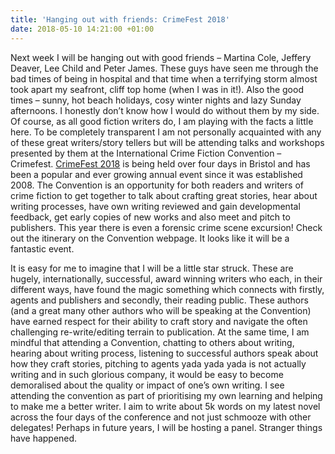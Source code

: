 ```yaml
---
title: 'Hanging out with friends: CrimeFest 2018'
date: 2018-05-10 14:21:00 +01:00
---
```


Next week I will be hanging out with good friends – Martina Cole, Jeffery Deaver, Lee Child and Peter James. These guys have seen me through the bad times of being in hospital and that time when a terrifying storm almost took apart my seafront, cliff top home (when I was in it!). Also the good times – sunny, hot beach holidays, cosy winter nights and lazy Sunday afternoons. I honestly don’t know how I would do without them by my side. Of course, as all good fiction writers do, I am playing with the facts a little here. To be completely transparent I am not personally acquainted with any of these great writers/story tellers but will be attending talks and workshops presented by them at the International Crime Fiction Convention – Crimefest. [CrimeFest 2018](http://www.crimefest.com/) is being held over four days in Bristol and has been a popular and ever growing annual event since it was established 2008. The Convention is an opportunity for both readers and writers of crime fiction to get together to talk about crafting great stories, hear about writing processes, have own writing reviewed and gain developmental feedback, get early copies of new works and also meet and pitch to publishers. This year there is even a forensic crime scene excursion! Check out the itinerary on the Convention webpage. It looks like it will be a fantastic event.

It is easy for me to imagine that I will be a little star struck. These are hugely, internationally, successful, award winning writers who each, in their different ways, have found the magic something which connects with firstly, agents and publishers and secondly, their reading public. These authors (and a great many other authors who will be speaking at the Convention) have earned respect for their ability to craft story and navigate the often challenging re-write/editing terrain to publication. At the same time, I am mindful that attending a Convention, chatting to others about writing, hearing about writing process, listening to successful authors speak about how they craft stories, pitching to agents yada yada yada is not actually writing and in such glorious company, it would be easy to become demoralised about the quality or impact of one’s own writing. I see attending the convention as part of prioritising my own learning and helping to make me a better writer. I aim to write about 5k words on my latest novel across the four days of the conference and not just schmooze with other delegates! Perhaps in future years, I will be hosting a panel. Stranger things have happened.